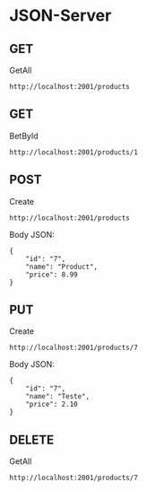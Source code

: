# JSON-Server

## GET
GetAll
```
http://localhost:2001/products
```


## GET
BetById
```
http://localhost:2001/products/1
```


## POST
Create
```
http://localhost:2001/products
```

Body JSON:
```
{
    "id": "7",
    "name": "Product",
    "price": 8.99
}
```


## PUT
Create

```
http://localhost:2001/products/7
```

Body JSON:
```
{
    "id": "7",
    "name": "Teste",
    "price": 2.10
}
```


## DELETE
GetAll
```
http://localhost:2001/products/7
```


